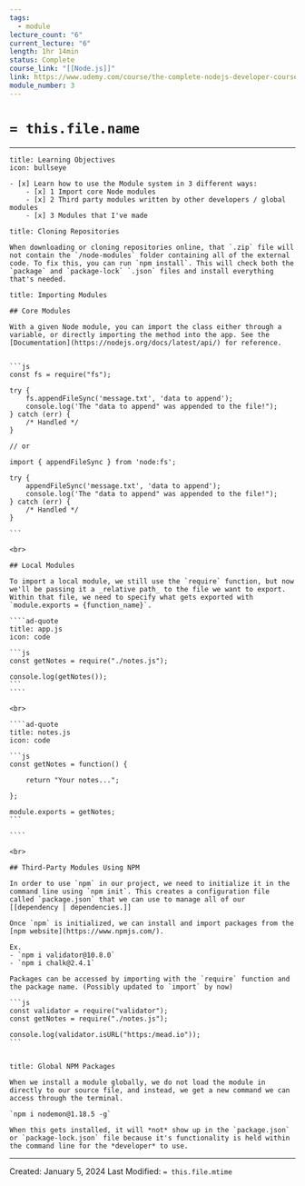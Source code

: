```yaml
---
tags:
  - module
lecture_count: "6"
current_lecture: "6"
length: 1hr 14min
status: Complete
course_link: "[[Node.js]]"
link: https://www.udemy.com/course/the-complete-nodejs-developer-course-2/learn/lecture/13728836#overview
module_number: 3
---
```

# `= this.file.name`
---

```ad-hint
title: Learning Objectives
icon: bullseye

- [x] Learn how to use the Module system in 3 different ways:
	- [x] 1 Import core Node modules
	- [x] 2 Third party modules written by other developers / global modules
	- [x] 3 Modules that I've made

```

```ad-warning
title: Cloning Repositories

When downloading or cloning repositories online, that `.zip` file will not contain the `/node-modules` folder containing all of the external code. To fix this, you can run `npm install`. This will check both the `package` and `package-lock` `.json` files and install everything that's needed.

```

`````ad-example
title: Importing Modules

## Core Modules 

With a given Node module, you can import the class either through a variable, or directly importing the method into the app. See the [Documentation](https://nodejs.org/docs/latest/api/) for reference.


```js
const fs = require("fs");

try {
	fs.appendFileSync('message.txt', 'data to append');
	console.log('The "data to append" was appended to the file!");
} catch (err) {
	/* Handled */
}

// or

import { appendFileSync } from 'node:fs';

try {
	appendFileSync('message.txt', 'data to append');
	console.log('The "data to append" was appended to the file!");
} catch (err) {
	/* Handled */
}

```

<br>

## Local Modules

To import a local module, we still use the `require` function, but now we'll be passing it a _relative path_ to the file we want to export. Within that file, we need to specify what gets exported with `module.exports = {function_name}`.

````ad-quote
title: app.js
icon: code

```js
const getNotes = require("./notes.js");

console.log(getNotes());
```
````

<br>

````ad-quote
title: notes.js
icon: code

```js
const getNotes = function() {

	return "Your notes...";

};

module.exports = getNotes;
```

````

<br>

## Third-Party Modules Using NPM

In order to use `npm` in our project, we need to initialize it in the command line using `npm init`. This creates a configuration file called `package.json` that we can use to manage all of our [[dependency | dependencies.]]

Once `npm` is initialized, we can install and import packages from the [npm website](https://www.npmjs.com/). 

Ex. 
- `npm i validator@10.8.0`
- `npm i chalk@2.4.1`

Packages can be accessed by importing with the `require` function and the package name. (Possibly updated to `import` by now)

```js
const validator = require("validator");
const getNotes = require("./notes.js");

console.log(validator.isURL("https:/mead.io"));
```


`````

```ad-info
title: Global NPM Packages

When we install a module globally, we do not load the module in directly to our source file, and instead, we get a new command we can access through the terminal.

`npm i nodemon@1.18.5 -g`

When this gets installed, it will *not* show up in the `package.json` or `package-lock.json` file because it's functionality is held within the command line for the *developer* to use.

```

---
Created: January 5, 2024
Last Modified: `= this.file.mtime`
